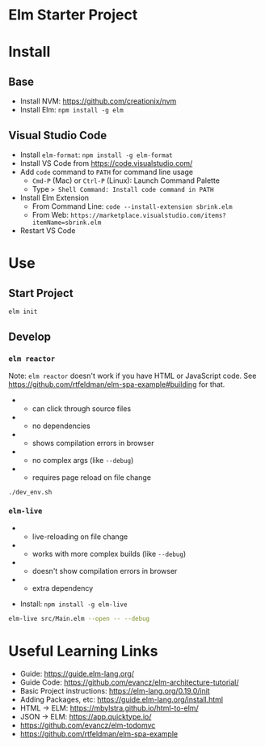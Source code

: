 # Elm Starter Project

# Install

## Base

- Install NVM: https://github.com/creationix/nvm
- Install Elm: `npm install -g elm`

## Visual Studio Code

- Install `elm-format`: `npm install -g elm-format`
- Install VS Code from https://code.visualstudio.com/
- Add `code` command to `PATH` for command line usage
  - `Cmd-P` (Mac) or `Ctrl-P` (Linux): Launch Command Palette
  - Type `> Shell Command: Install code command in PATH`
- Install Elm Extension
  - From Command Line: `code --install-extension sbrink.elm`
  - From Web: `https://marketplace.visualstudio.com/items?itemName=sbrink.elm`
- Restart VS Code

# Use

## Start Project

```bash
elm init
```

## Develop

### `elm reactor`

Note: `elm reactor` doesn't work if you have HTML or JavaScript code. See https://github.com/rtfeldman/elm-spa-example#building for that.

- + can click through source files
- + no dependencies
- + shows compilation errors in browser
- - no complex args (like `--debug`)
- - requires page reload on file change

```
./dev_env.sh
```

### `elm-live`

- + live-reloading on file change
- + works with more complex builds (like `--debug`)
- - doesn't show compilation errors in browser
- - extra dependency

- Install: `npm install -g elm-live`

```bash
elm-live src/Main.elm --open -- --debug
```

# Useful Learning Links

- Guide: https://guide.elm-lang.org/
- Guide Code: https://github.com/evancz/elm-architecture-tutorial/
- Basic Project instructions: https://elm-lang.org/0.19.0/init
- Adding Packages, etc: https://guide.elm-lang.org/install.html
- HTML -> ELM: https://mbylstra.github.io/html-to-elm/
- JSON -> ELM: https://app.quicktype.io/
- https://github.com/evancz/elm-todomvc
- https://github.com/rtfeldman/elm-spa-example

